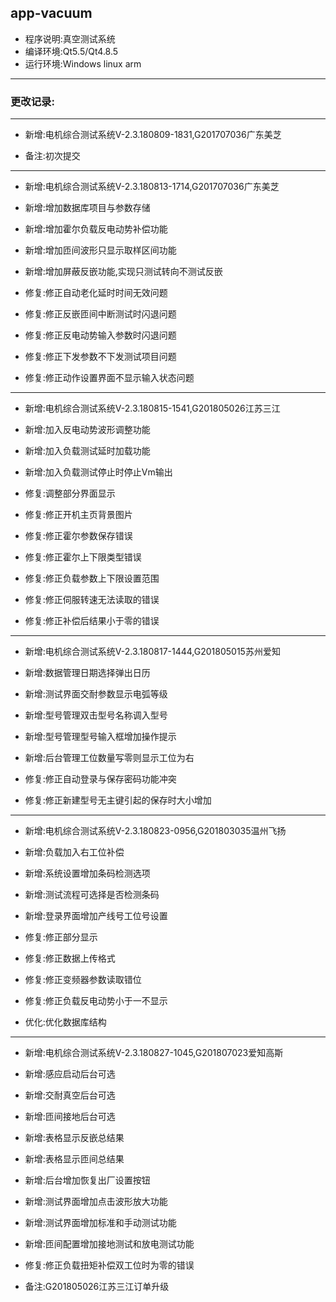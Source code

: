 ## app-vacuum

* 程序说明:真空测试系统
* 编译环境:Qt5.5/Qt4.8.5
* 运行环境:Windows linux arm
***
### 更改记录:
***
* 新增:电机综合测试系统V-2.3.180809-1831,G201707036广东美芝

* 备注:初次提交
***
* 新增:电机综合测试系统V-2.3.180813-1714,G201707036广东美芝

* 新增:增加数据库项目与参数存储
* 新增:增加霍尔负载反电动势补偿功能
* 新增:增加匝间波形只显示取样区间功能
* 新增:增加屏蔽反嵌功能,实现只测试转向不测试反嵌

* 修复:修正自动老化延时时间无效问题
* 修复:修正反嵌匝间中断测试时闪退问题
* 修复:修正反电动势输入参数时闪退问题
* 修复:修正下发参数不下发测试项目问题
* 修复:修正动作设置界面不显示输入状态问题
***
* 新增:电机综合测试系统V-2.3.180815-1541,G201805026江苏三江

* 新增:加入反电动势波形调整功能
* 新增:加入负载测试延时加载功能
* 新增:加入负载测试停止时停止Vm输出

* 修复:调整部分界面显示
* 修复:修正开机主页背景图片
* 修复:修正霍尔参数保存错误
* 修复:修正霍尔上下限类型错误
* 修复:修正负载参数上下限设置范围
* 修复:修正伺服转速无法读取的错误
* 修复:修正补偿后结果小于零的错误
***
* 新增:电机综合测试系统V-2.3.180817-1444,G201805015苏州爱知

* 新增:数据管理日期选择弹出日历
* 新增:测试界面交耐参数显示电弧等级
* 新增:型号管理双击型号名称调入型号
* 新增:型号管理型号输入框增加操作提示
* 新增:后台管理工位数量写零则显示工位为右

* 修复:修正自动登录与保存密码功能冲突
* 修复:修正新建型号无主键引起的保存时大小增加
***
* 新增:电机综合测试系统V-2.3.180823-0956,G201803035温州飞扬

* 新增:负载加入右工位补偿
* 新增:系统设置增加条码检测选项
* 新增:测试流程可选择是否检测条码
* 新增:登录界面增加产线号工位号设置

* 修复:修正部分显示
* 修复:修正数据上传格式
* 修复:修正变频器参数读取错位
* 修复:修正负载反电动势小于一不显示

* 优化:优化数据库结构
***
* 新增:电机综合测试系统V-2.3.180827-1045,G201807023爱知高斯

* 新增:感应启动后台可选
* 新增:交耐真空后台可选
* 新增:匝间接地后台可选
* 新增:表格显示反嵌总结果
* 新增:表格显示匝间总结果
* 新增:后台增加恢复出厂设置按钮
* 新增:测试界面增加点击波形放大功能
* 新增:测试界面增加标准和手动测试功能
* 新增:匝间配置增加接地测试和放电测试功能

* 修复:修正负载扭矩补偿双工位时为零的错误

* 备注:G201805026江苏三江订单升级
